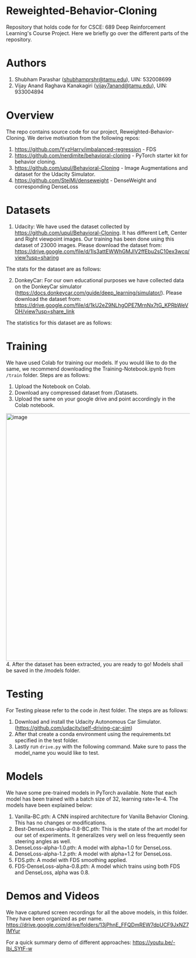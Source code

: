 # Reweighted-Behavior-Cloning
Repository that holds code for for CSCE: 689 Deep Reinforcement Learning's Course Project. Here we briefly go over the different parts of the repository.

# Authors
1. Shubham Parashar (shubhamprshr@tamu.edu), UIN: 532008699
2. Vijay Anand Raghava Kanakagiri (vijay7anand@tamu.edu), UIN: 933004894

# Overview
The repo contains source code for our project, Reweighted-Behavior-Cloning. We derive motivation from the following repos:
1. https://github.com/YyzHarry/imbalanced-regression - FDS
2. https://github.com/nerdimite/behavioral-cloning - PyTorch starter kit for behavior cloning.
3. https://github.com/upul/Behavioral-Cloning - Image Augmentations and dataset for the Udacity Simulator.
4. https://github.com/SteiMi/denseweight -  DenseWeight and corresponding DenseLoss

# Datasets
1. Udacity: We have used the dataset collected by https://github.com/upul/Behavioral-Cloning. It has different Left, Center and Right viewpoint images. Our training has been done using this dataset of 23000 images. Please download the dataset from: https://drive.google.com/file/d/1Is3attEWWhGMJlV2ffEbu2sC10ex3wcq/view?usp=sharing

The stats for the dataset are as follows:

2. DonkeyCar: For our own educational purposes we have collected data on the DonkeyCar simulator (https://docs.donkeycar.com/guide/deep_learning/simulator/). Please download the dataset from: 
https://drive.google.com/file/d/1kU2eZ9NLhgOPE7MrnNx7tG_KPRbWeVOH/view?usp=share_link

The statistics for this dataset are as follows:

# Training
We have used Colab for training our models. If you would like to do the same, we recommend downloading the Training-Notebook.ipynb from `/train` folder. 
Steps are as follows:
1. Upload the Notebook on Colab.
2. Download any compressed dataset from /Datasets.
3. Upload the same on your google drive and point accordingly in the Colab notebook.
<img width="677" alt="image" src="https://user-images.githubusercontent.com/113248148/205719301-bdea6227-2de1-4f1f-9b5f-8db0c197cd45.png">
4. After the dataset has been extracted, you are ready to go! Models shall be saved in the /models folder.

# Testing
For Testing please refer to the code in /test folder. The steps are as follows:
1. Download and install the Udacity Autonomous Car Simulator. (https://github.com/udacity/self-driving-car-sim)
2. After that create a conda environment using the requirements.txt specified in the test folder. 
3. Lastly run `drive.py` with the following command. Make sure to pass the model_name you would like to test.

# Models
We have some pre-trained models in PyTorch available. Note that each model has been trained with a batch size of 32, learning rate=1e-4. The models have been explained below:
1. Vanilla-BC.pth: A CNN inspired architecture for Vanilla Behavior Cloning. This has no changes or modifications.
2. Best-DenseLoss-alpha-0.8-BC.pth: This is the state of the art model for our set of experiments. It generalizes very well on less frequently seen steering angles as well.
3. DenseLoss-alpha-1.0.pth: A model with alpha=1.0 for DenseLoss.
4. DenseLoss-alpha-1.2.pth: A model with alpha=1.2 for DenseLoss.
5. FDS.pth: A model with FDS smoothing applied.
6. FDS-DenseLoss-alpha-0.8.pth: A model which trains using both FDS and DenseLoss, alpha was 0.8.

# Demos and Videos
We have captured screen recordings for all the above models, in this folder. They have been organized as per name.
https://drive.google.com/drive/folders/13jPhnE_FFQDmREW7dpUCF9JxNZ7lMYur

For a quick summary demo of different approaches:
https://youtu.be/-Ibj_SYtF-w

